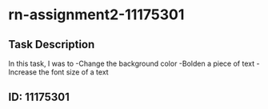 # rn-assignment2-11175301

## Task Description

 In this task, I was to
-Change the background color
-Bolden a piece of text
-Increase the font size of a text

## ID: 11175301
